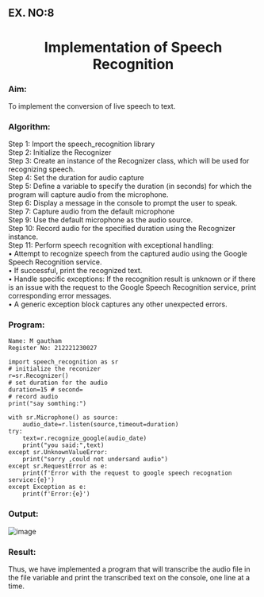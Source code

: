 ## EX. NO:8
<H1 ALIGN =CENTER>Implementation of Speech Recognition</H1>
<H3>Aim:</H3> 
 To implement the conversion of live speech to text.<BR>
<h3>Algorithm:</h3>
Step 1: Import the speech_recognition library<Br>
Step 2: Initialize the Recognizer<Br>
Step 3: Create an instance of the Recognizer class, which will be used for recognizing speech.<Br>
Step 4: Set the duration for audio capture<Br>
Step 5: Define a variable to specify the duration (in seconds) for which the program will capture audio from the microphone.<Br>
Step 6: Display a message in the console to prompt the user to speak.<Br>
Step 7: Capture audio from the default microphone<Br>
Step 9: Use the default microphone as the audio source.<Br>
Step 10: Record audio for the specified duration using the Recognizer instance.<Br>
Step 11: Perform speech recognition with exceptional handling:<Br>
•	Attempt to recognize speech from the captured audio using the Google Speech Recognition service.<Br>
•	If successful, print the recognized text.<Br>
•	Handle specific exceptions: If the recognition result is unknown or if there is an issue with the request to the Google Speech Recognition service, print corresponding error messages.<Br>
•	A generic exception block captures any other unexpected errors.<Br>

### Program:
```
Name: M gautham
Register No: 212221230027
```
```
import speech_recognition as sr
# initialize the reconizer
r=sr.Recognizer()
# set duration for the audio
duration=15 # second=
# record audio
print("say somthing:")

with sr.Microphone() as source:
    audio_date=r.listen(source,timeout=duration)
try:
    text=r.recognize_google(audio_date)
    print("you said:",text)
except sr.UnknownValueError:
    print("sorry ,could not undersand audio")
except sr.RequestError as e:
    print(f'Error with the request to google speech recognation service:{e}')
except Exception as e:
    print(f'Error:{e}')
```


<H3> Output:</H3>

![image](https://github.com/muppirgautham/Ex-8--AAI/assets/94810884/05276a9b-3767-47b6-8d73-dade1a765326)

<H3> Result:</H3>
Thus, we have implemented a program that will transcribe the audio file in the file variable and print the transcribed text on the console, one line at a time.

